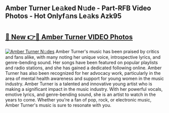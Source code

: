 ## Amber Turner Le𝚊ked N𝚞de - Part-RFB Video Photos - Hot Onlyf𝚊ns Le𝚊ks Azk95

# <h2><a href="http://ab54497.deff.icu/?id=Amber+Turner">🔗 New 👉🔴 Amber Turner VIDEO Photos</a></h2>

[![Amber Turner N𝚞des](https://i.imgur.com/rIISA9y.gif)](http://ab54497.deff.icu/?id=Amber+Turner)
Amber Turner's music has been praised by critics and fans alike, with many noting her unique voice, introspective lyrics, and genre-bending sound. Her songs have been featured on popular playlists and radio stations, and she has gained a dedicated following online. Amber Turner has also been recognized for her advocacy work, particularly in the area of mental health awareness and support for young women in the music industry. Amber Turner is a talented and innovative young artist who is making a significant impact in the music industry. With her powerful vocals, emotive lyrics, and genre-bending sound, she is an artist to watch in the years to come. Whether you're a fan of pop, rock, or electronic music, Amber Turner's music is sure to resonate with you.
